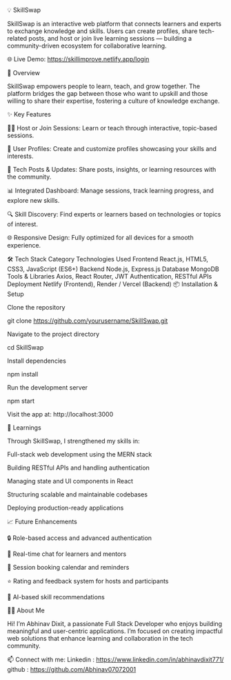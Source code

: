 💡 SkillSwap

SkillSwap is an interactive web platform that connects learners and experts to exchange knowledge and skills.
Users can create profiles, share tech-related posts, and host or join live learning sessions — building a community-driven ecosystem for collaborative learning.

🌐 Live Demo: https://skillimprove.netlify.app/login

🚀 Overview

SkillSwap empowers people to learn, teach, and grow together.
The platform bridges the gap between those who want to upskill and those willing to share their expertise, fostering a culture of knowledge exchange.

✨ Key Features

🧑‍🏫 Host or Join Sessions: Learn or teach through interactive, topic-based sessions.

🧩 User Profiles: Create and customize profiles showcasing your skills and interests.

📰 Tech Posts & Updates: Share posts, insights, or learning resources with the community.

📊 Integrated Dashboard: Manage sessions, track learning progress, and explore new skills.

🔍 Skill Discovery: Find experts or learners based on technologies or topics of interest.

🌐 Responsive Design: Fully optimized for all devices for a smooth experience.

🛠️ Tech Stack
Category	Technologies Used
Frontend	React.js, HTML5, CSS3, JavaScript (ES6+)
Backend	Node.js, Express.js
Database	MongoDB
Tools & Libraries	Axios, React Router, JWT Authentication, RESTful APIs
Deployment	Netlify (Frontend), Render / Vercel (Backend)
📦 Installation & Setup

Clone the repository

git clone https://github.com/yourusername/SkillSwap.git


Navigate to the project directory

cd SkillSwap


Install dependencies

npm install


Run the development server

npm start


Visit the app at: http://localhost:3000

🧠 Learnings

Through SkillSwap, I strengthened my skills in:

Full-stack web development using the MERN stack

Building RESTful APIs and handling authentication

Managing state and UI components in React

Structuring scalable and maintainable codebases

Deploying production-ready applications

📈 Future Enhancements

🔒 Role-based access and advanced authentication

💬 Real-time chat for learners and mentors

📅 Session booking calendar and reminders

⭐ Rating and feedback system for hosts and participants

🧠 AI-based skill recommendations

🧑‍💻 About Me

Hi! I’m Abhinav Dixit, a passionate Full Stack Developer who enjoys building meaningful and user-centric applications.
I’m focused on creating impactful web solutions that enhance learning and collaboration in the tech community.

📫 Connect with me:
Linkedin : https://www.linkedin.com/in/abhinavdixit771/
github : https://github.com/Abhinav07072001
